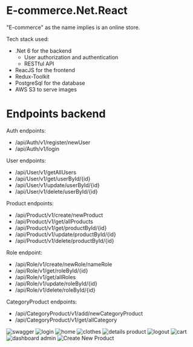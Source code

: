 # E-commerce.Net.React

 "E-commerce" as the name implies is an online store. 

Tech stack used:
- .Net 6 for the backend 
     - User authorization and authentication
     - RESTful API
- ReacJS for the frontend 
- Redux-Toolkit
- PostgreSql for the database 
- AWS S3 to serve images

# Endpoints backend

Auth endpoints:
  - /api/Auth/v1/register/newUser
  - /api/Auth/v1/login

User endpoints:
  - /api/User/v1/getAllUsers
  - /api/User/v1/get/userById/{id}
  - /api/User/v1/update/userById/{id}
  - /api/User/v1/delete/userById/{id}  
  
Product endpoints:
  - /api/Product/v1/create/newProduct
  - /api/Product/v1/get/allProducts
  - /api/Product/v1/get/productById/{id}
  - /api/Product/v1/update/productById/{id}
  - /api/Product/v1/delete/productById/{id}

Role endpoint:
  - /api/Role/v1/create/newRole/nameRole
  - /api/Role/v1/get/roleById/{id}
  - /api/Role/v1/get/allRoles
  - /api/Role/v1/update/roleById/{id}
  - /api/Role/v1/delete/roleById/{id}
  
CategoryProduct endpoints:
  - /api/CategoryProduct/v1/add/newCategoryProduct
  - /api/CategoryProduct/v1/get/allCategory
  
  ![swagger](https://user-images.githubusercontent.com/63923347/207935445-cfc01943-f246-4f23-a49f-f128e3959841.png)
![login](https://user-images.githubusercontent.com/63923347/191663942-1e342d69-79a6-482e-83ed-d274a129c589.png)
![home](https://user-images.githubusercontent.com/63923347/191663927-ec59e2d4-d40e-45cb-9dbe-af0b95f880ed.png)
![clothes](https://user-images.githubusercontent.com/63923347/191663954-8f01c30a-e4b1-467c-8118-1743fade9728.png)
![details product](https://user-images.githubusercontent.com/63923347/191663961-6e2cba7e-51ba-420d-9e92-a1414d314aa9.png)
![logout](https://user-images.githubusercontent.com/63923347/191663974-03a31e19-c9a1-4e82-9e73-270941605804.png)
![cart](https://user-images.githubusercontent.com/63923347/191663967-dac9853c-6140-4f03-8134-0c707f1045f1.png)
![dashboard admin](https://user-images.githubusercontent.com/63923347/191664141-840d2ca2-ca81-4b63-a81e-874486ce14ab.png)
![Create New Product](https://user-images.githubusercontent.com/63923347/208293959-54acb399-46a9-44c8-95fa-9eaab394fc05.png)
